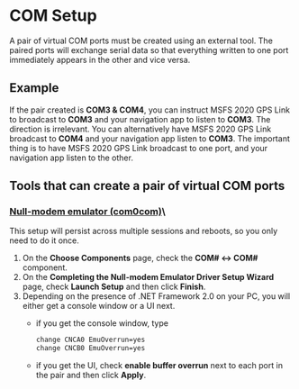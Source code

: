 # COM Setup

A pair of virtual COM ports must be created using an external tool. The paired ports will exchange serial data so that everything written to one port immediately appears in the other and vice versa.

## Example

If the pair created is **COM3 & COM4**, you can instruct MSFS 2020 GPS Link to broadcast to **COM3** and your navigation app to listen to **COM3**. The direction is irrelevant. You can alternatively have MSFS 2020 GPS Link broadcast to **COM4** and your navigation app listen to **COM3**. The important thing is to have MSFS 2020 GPS Link broadcast to one port, and your navigation app listen to the other.

## Tools that can create a pair of virtual COM ports

### [Null-modem emulator (com0com)](https://sourceforge.net/projects/com0com/)\

This setup will persist across multiple sessions and reboots, so you only need to do it once.

1. On the **Choose Components** page, check the **COM# <-> COM#** component.
2. On the **Completing the Null-modem Emulator Driver Setup Wizard** page, check **Launch Setup** and then click **Finish**.
3. Depending on the presence of .NET Framework 2.0 on your PC, you will either get a console window or a UI next.
    * if you get the console window, type

        ```bash
        change CNCA0 EmuOverrun=yes
        change CNCB0 EmuOverrun=yes
        ```

    * if you get the UI, check **enable buffer overrun** next to each port in the pair and then click **Apply**.
